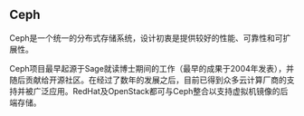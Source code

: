 <!-- 
title: Ceph
from: work
create: 2021-02-27
tags: tech,storage
-->

## Ceph

Ceph是一个统一的分布式存储系统，设计初衷是提供较好的性能、可靠性和可扩展性。

Ceph项目最早起源于Sage就读博士期间的工作（最早的成果于2004年发表），并随后贡献给开源社区。在经过了数年的发展之后，目前已得到众多云计算厂商的支持并被广泛应用。RedHat及OpenStack都可与Ceph整合以支持虚拟机镜像的后端存储。

